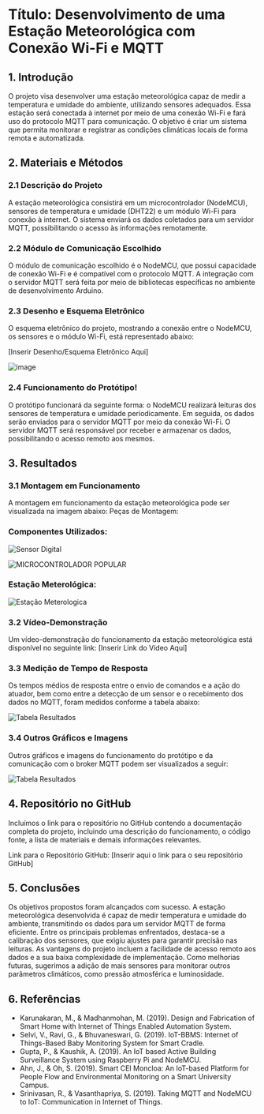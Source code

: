 # Título: Desenvolvimento de uma Estação Meteorológica com Conexão Wi-Fi e MQTT

## 1. Introdução
O projeto visa desenvolver uma estação meteorológica capaz de medir a temperatura e umidade do ambiente, utilizando sensores adequados. Essa estação será conectada à internet por meio de uma conexão Wi-Fi e fará uso do protocolo MQTT para comunicação. O objetivo é criar um sistema que permita monitorar e registrar as condições climáticas locais de forma remota e automatizada.

## 2. Materiais e Métodos
### 2.1 Descrição do Projeto
A estação meteorológica consistirá em um microcontrolador (NodeMCU), sensores de temperatura e umidade (DHT22) e um módulo Wi-Fi para conexão à internet. O sistema enviará os dados coletados para um servidor MQTT, possibilitando o acesso às informações remotamente.

### 2.2 Módulo de Comunicação Escolhido
O módulo de comunicação escolhido é o NodeMCU, que possui capacidade de conexão Wi-Fi e é compatível com o protocolo MQTT. A integração com o servidor MQTT será feita por meio de bibliotecas específicas no ambiente de desenvolvimento Arduino.

### 2.3 Desenho e Esquema Eletrônico
O esquema eletrônico do projeto, mostrando a conexão entre o NodeMCU, os sensores e o módulo Wi-Fi, está representado abaixo:

[Inserir Desenho/Esquema Eletrônico Aqui]

![image](https://github.com/BecaRebecaRe/estacao-meterologica/assets/132020428/4285dfdb-c5ef-46ec-9a67-5aad41fff555)



### 2.4 Funcionamento do Protótipo!
O protótipo funcionará da seguinte forma: o NodeMCU realizará leituras dos sensores de temperatura e umidade periodicamente. Em seguida, os dados serão enviados para o servidor MQTT por meio da conexão Wi-Fi. O servidor MQTT será responsável por receber e armazenar os dados, possibilitando o acesso remoto aos mesmos.

## 3. Resultados
### 3.1 Montagem em Funcionamento
A montagem em funcionamento da estação meteorológica pode ser visualizada na imagem abaixo:
Peças de Montagem:

### Componentes Utilizados:

![Sensor Digital ](https://github.com/BecaRebecaRe/estacao-meterologica/assets/132020428/e4a08404-c9d0-4ff7-8d78-265d663af494)

![MICROCONTROLADOR POPULAR ](https://github.com/BecaRebecaRe/estacao-meterologica/assets/132020428/e8f6c1b2-a7b1-4ae1-82a8-be485175abaf)

### Estação Meterológica:

![Estação Meterologica](https://github.com/BecaRebecaRe/estacao-meterologica/assets/132020428/5d00562a-ec4f-4f1f-bba0-1b213e334837)

### 3.2 Vídeo-Demonstração
Um vídeo-demonstração do funcionamento da estação meteorológica está disponível no seguinte link: [Inserir Link do Vídeo Aqui]

### 3.3 Medição de Tempo de Resposta
Os tempos médios de resposta entre o envio de comandos e a ação do atuador, bem como entre a detecção de um sensor e o recebimento dos dados no MQTT, foram medidos conforme a tabela abaixo:

![Tabela Resultados](https://github.com/BecaRebecaRe/estacao-meterologica/assets/132020428/3e0dcb4e-71e1-4e53-803c-33455c756440)


### 3.4 Outros Gráficos e Imagens
Outros gráficos e imagens do funcionamento do protótipo e da comunicação com o broker MQTT podem ser visualizados a seguir:

![Tabela Resultados](https://github.com/BecaRebecaRe/estacao-meterologica/assets/132020428/3e0dcb4e-71e1-4e53-803c-33455c756440)

## 4. Repositório no GitHub
Incluímos o link para o repositório no GitHub contendo a documentação completa do projeto, incluindo uma descrição do funcionamento, o código fonte, a lista de materiais e demais informações relevantes.

Link para o Repositório GitHub: [Inserir aqui o link para o seu repositório GitHub]

## 5. Conclusões
Os objetivos propostos foram alcançados com sucesso. A estação meteorológica desenvolvida é capaz de medir temperatura e umidade do ambiente, transmitindo os dados para um servidor MQTT de forma eficiente. Entre os principais problemas enfrentados, destaca-se a calibração dos sensores, que exigiu ajustes para garantir precisão nas leituras. As vantagens do projeto incluem a facilidade de acesso remoto aos dados e a sua baixa complexidade de implementação. Como melhorias futuras, sugerimos a adição de mais sensores para monitorar outros parâmetros climáticos, como pressão atmosférica e luminosidade.

## 6. Referências
- Karunakaran, M., & Madhanmohan, M. (2019). Design and Fabrication of Smart Home with Internet of Things Enabled Automation System.
- Selvi, V., Ravi, G., & Bhuvaneswari, G. (2019). IoT-BBMS: Internet of Things-Based Baby Monitoring System for Smart Cradle.
- Gupta, P., & Kaushik, A. (2019). An IoT based Active Building Surveillance System using Raspberry Pi and NodeMCU.
- Ahn, J., & Oh, S. (2019). Smart CEI Moncloa: An IoT-based Platform for People Flow and Environmental Monitoring on a Smart University Campus.
- Srinivasan, R., & Vasanthapriya, S. (2019). Taking MQTT and NodeMCU to IoT: Communication in Internet of Things.
